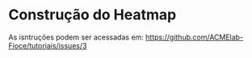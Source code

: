 # Construção do Heatmap
As isntruções podem ser acessadas em: https://github.com/ACMElab-Fioce/tutoriais/issues/3

